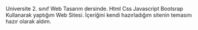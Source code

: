 Universite 2. sınıf Web Tasarım dersinde. 
Html Css Javascript Bootsrap Kullanarak yaptığım Web Sitesi.
İçeriğini kendi hazırladığım sitenin temasını hazır olarak aldım.
